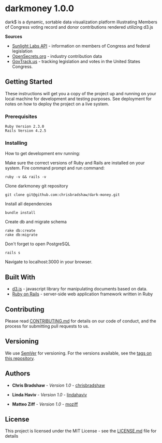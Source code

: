 # darkmoney 1.0.0

dark$ is a dynamic, sortable data visualization platform illustrating Members of Congress voting record and donor contributions rendered utilizing d3.js

**Sources**

* [Sunlight Labs API](https://sunlightfoundation.com/api/) - information on members of Congress and federal legislation
* [OpenSecrets.org](https://www.opensecrets.org/) - industry contribution data
* [GovTrack.us](https://www.govtrack.us) - tracking legislation and votes in the United States Congress.


## Getting Started

These instructions will get you a copy of the project up and running on your local machine for development and testing purposes. See deployment for notes on how to deploy the project on a live system.

### Prerequisites

```
Ruby Version 2.3.0
Rails Version 4.2.5
```

### Installing

How to get development env running:

Make sure the correct versions of Ruby and Rails are installed on your system. Fire command prompt and run command:

```
ruby -v && rails -v
```

Clone darkmoney git repository

```
git clone git@github.com:chrisbradshaw/dark-money.git
```

Install all dependencies

```
bundle install
```

Create db and migrate schema

```
rake db:create
rake db:migrate
```

Don't forget to open PostgreSQL

```
rails s
```

Navigate to localhost:3000 in your browser. 

## Built With

* [d3.js](https://d3js.org/) - javascript library for manipulating documents based on data.
* [Ruby on Rails](http://rubyonrails.org/) - server-side web application framework written in Ruby

## Contributing

Please read [CONTRIBUTING.md](https://gist.github.com/PurpleBooth/b24679402957c63ec426) for details on our code of conduct, and the process for submitting pull requests to us.

## Versioning

We use [SemVer](http://semver.org/) for versioning. For the versions available, see the [tags on this repository](https://github.com/your/project/tags). 

## Authors

* **Chris Bradshaw** - *Version 1.0* - [chrisbradshaw](https://github.com/chrisbradshaw)

* **Linda Haviv** - *Version 1.0* - [lindahaviv](https://github.com/LindaHaviv)

* **Matteo Ziff** - *Version 1.0* - [moziff](https://github.com/moziff)

## License

This project is licensed under the MIT License - see the [LICENSE.md](LICENSE.md) file for details